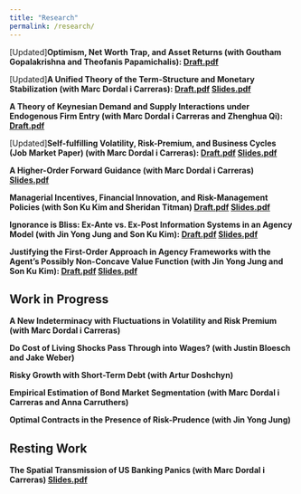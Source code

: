 ```yaml
---
title: "Research"
permalink: /research/
---
```


[Updated]**Optimism, Net Worth Trap, and Asset Returns (with Goutham Gopalakrishna and Theofanis Papamichalis): [Draft.pdf](/files/Optimism.pdf)**  


[Updated]**A Unified Theory of the Term-Structure and Monetary Stabilization (with Marc Dordal i Carreras): [Draft.pdf](/files/Term_Structure.pdf) [Slides.pdf](/files/Term_Structure_Slides.pdf)**   



**A Theory of Keynesian Demand and Supply Interactions under Endogenous Firm Entry (with Marc Dordal i Carreras and Zhenghua Qi): [Draft.pdf](/files/ADAS_Theory.pdf)**   


[Updated]**Self-fulfilling Volatility, Risk-Premium, and Business Cycles (Job Market Paper) (with Marc Dordal i Carreras): [Draft.pdf](/files/Self-fulfilling_volatility.pdf) [Slides.pdf](/files/Self-fulfilling_volatility_slides.pdf)**  


**A Higher-Order Forward Guidance (with Marc Dordal i Carreras) [Slides.pdf](/files/higherFG_slides.pdf)**  


**Managerial Incentives, Financial Innovation, and Risk-Management Policies (with Son Ku Kim and Sheridan Titman) [Draft.pdf](/files/klt_revised_v1.pdf) [Slides.pdf](/files/Dual_agency_and_risk_management.pdf)**    
 
 
**Ignorance is Bliss: Ex-Ante vs. Ex-Post Information Systems in an Agency Model (with Jin Yong Jung and Son Ku Kim): [Draft.pdf](/files/Ex_Post_vs_Ex_Ante.pdf) [Slides.pdf](/files/Ex_Post_vs_Ex_Ante_slides.pdf)**    


**Justifying the First-Order Approach in Agency Frameworks with the Agent’s Possibly Non-Concave Value Function (with Jin Yong Jung and Son Ku Kim): [Draft.pdf](/files/First_order_approach_draft.pdf) [Slides.pdf](/files/First_order_approach_slides.pdf)**  



## Work in Progress

**A New Indeterminacy with Fluctuations in Volatility and Risk Premium (with Marc Dordal i Carreras)**  


**Do Cost of Living Shocks Pass Through into Wages? (with Justin Bloesch and Jake Weber)**  


**Risky Growth with Short-Term Debt (with Artur Doshchyn)**  

  
**Empirical Estimation of Bond Market Segmentation (with Marc Dordal i Carreras and Anna Carruthers)**  

  
**Optimal Contracts in the Presence of Risk-Prudence (with Jin Yong Jung)**  





## Resting Work

**The Spatial Transmission of US Banking Panics (with Marc Dordal i Carreras) [Slides.pdf](/files/US_Panics_paper.pdf)**

